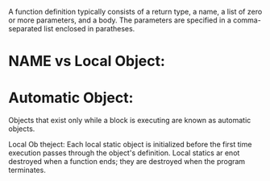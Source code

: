 A function definition typically consists of a return type, a name, a list of zero or more parameters, and a body. The parameters are specified in a comma-separated
list enclosed in paratheses.
# NAME vs Local Object:

# Automatic Object:
Objects that exist only while a block is executing are known as automatic objects.

Local Ob theject:
Each local static object is initialized before the first time execution passes through the object's definition. Local statics ar enot destroyed when a function ends; they are destroyed when the program terminates.

